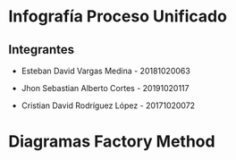 # Infografía Proceso Unificado

## Integrantes

  - Esteban David Vargas Medina - 20181020063

  - Jhon Sebastian Alberto Cortes - 20191020117

  - Cristian David Rodríguez López - 20171020072  

# Diagramas Factory Method

